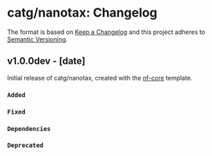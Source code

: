 # catg/nanotax: Changelog

The format is based on [Keep a Changelog](https://keepachangelog.com/en/1.0.0/)
and this project adheres to [Semantic Versioning](https://semver.org/spec/v2.0.0.html).

## v1.0.0dev - [date]

Initial release of catg/nanotax, created with the [nf-core](https://nf-co.re/) template.

### `Added`

### `Fixed`

### `Dependencies`

### `Deprecated`
